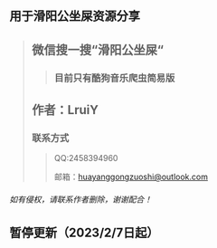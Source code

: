 ## 用于滑阳公坐屎资源分享
> ## 微信搜一搜“滑阳公坐屎“
>> ### 目前只有酷狗音乐爬虫简易版
> ## 作者：LruiY 
> ### 联系方式
>> QQ:2458394960 <p>
>>邮箱：huayanggongzuoshi@outlook.com 
###### 如有侵权，请联系作者删除，谢谢配合！
## 暂停更新（2023/2/7日起）